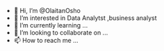 - 👋 Hi, I’m @OlaitanOsho
- 👀 I’m interested in Data Analytst ,business analyst 
- 🌱 I’m currently learning ...
- 💞️ I’m looking to collaborate on ...
- 📫 How to reach me ...

<!---
OlaitanOsho/OlaitanOsho is a ✨ special ✨ repository because its `README.md` (this file) appears on your GitHub profile.
You can click the Preview link to take a look at your changes.
--->

